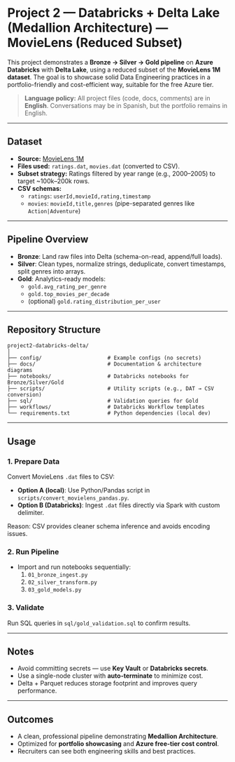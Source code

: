 # Project 2 — Databricks + Delta Lake (Medallion Architecture) — MovieLens (Reduced Subset)

This project demonstrates a **Bronze → Silver → Gold pipeline** on **Azure Databricks** with **Delta Lake**, using a reduced subset of the **MovieLens 1M dataset**. The goal is to showcase solid Data Engineering practices in a portfolio-friendly and cost-efficient way, suitable for the free Azure tier.

> **Language policy:** All project files (code, docs, comments) are in **English**. Conversations may be in Spanish, but the portfolio remains in English.

---

## Dataset
- **Source:** [MovieLens 1M](https://grouplens.org/datasets/movielens/1m/)
- **Files used:** `ratings.dat`, `movies.dat` (converted to CSV).
- **Subset strategy:** Ratings filtered by year range (e.g., 2000–2005) to target ~100k–200k rows.
- **CSV schemas:**
  - `ratings`: `userId,movieId,rating,timestamp`
  - `movies`: `movieId,title,genres` (pipe-separated genres like `Action|Adventure`)

---

## Pipeline Overview
- **Bronze**: Land raw files into Delta (schema-on-read, append/full loads).
- **Silver**: Clean types, normalize strings, deduplicate, convert timestamps, split genres into arrays.
- **Gold**: Analytics-ready models:
  - `gold.avg_rating_per_genre`
  - `gold.top_movies_per_decade`
  - (optional) `gold.rating_distribution_per_user`

---

## Repository Structure
```
project2-databricks-delta/
│
├── config/                     # Example configs (no secrets)
├── docs/                       # Documentation & architecture diagrams
├── notebooks/                  # Databricks notebooks for Bronze/Silver/Gold
├── scripts/                    # Utility scripts (e.g., DAT → CSV conversion)
├── sql/                        # Validation queries for Gold
├── workflows/                  # Databricks Workflow templates
└── requirements.txt            # Python dependencies (local dev)
```

---

## Usage

### 1. Prepare Data
Convert MovieLens `.dat` files to CSV:
- **Option A (local)**: Use Python/Pandas script in `scripts/convert_movielens_pandas.py`.
- **Option B (Databricks)**: Ingest `.dat` files directly via Spark with custom delimiter.

Reason: CSV provides cleaner schema inference and avoids encoding issues.

### 2. Run Pipeline
- Import and run notebooks sequentially:
  1. `01_bronze_ingest.py`
  2. `02_silver_transform.py`
  3. `03_gold_models.py`

### 3. Validate
Run SQL queries in `sql/gold_validation.sql` to confirm results.

---

## Notes
- Avoid committing secrets — use **Key Vault** or **Databricks secrets**.
- Use a single-node cluster with **auto-terminate** to minimize cost.
- Delta + Parquet reduces storage footprint and improves query performance.

---

## Outcomes
- A clean, professional pipeline demonstrating **Medallion Architecture**.
- Optimized for **portfolio showcasing** and **Azure free-tier cost control**.
- Recruiters can see both engineering skills and best practices.
